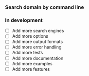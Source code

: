 ### Search domain by command line


### In development
- [ ] Add more search engines
- [ ] Add more options
- [ ] Add more output formats
- [ ] Add more error handling
- [ ] Add more tests
- [ ] Add more documentation
- [ ] Add more examples
- [ ] Add more features
